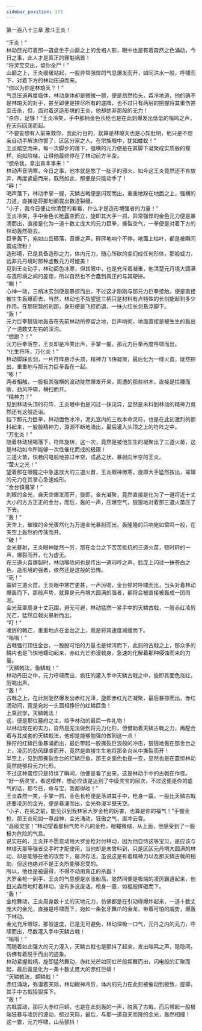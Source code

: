 ```yaml
---
sidebar_position: 173
---
```

 第一百八十三章 激斗王炎！


“王炎！”  
林动目光盯着那一道盘坐于山巅之上的金袍人影，眼中也是有着森然之色涌动，今日之事，此人才是真正的罪魁祸首！  
“将灵宝交出，留你全尸！”  
山巅之上，王炎缓缓站起，一股异常强悍的气息爆发而开，如同洪水一般，呼啸而下，对着下方的林动压迫而来。  
“你以为你是林琅天？！”  
气息压迫再度临体，林动身体却是微微一颤，便是昂然抬头，森冷地道，他的确不是林琅天的对手，甚至即便是拼尽所有的底牌，也不过只有两层的把握将其重伤甚至击杀，但，面对着这造形境的王炎，他却绝非那般的无力！  
“杀你，足够！”王炎冷笑，手中那柄金色长枪也是在此刻爆发出低低的嗡鸣之声，在天际回荡而起。  
“不要妄想有人前来救你，我此行目的，就算是林琅天也是心知肚明，他只是不想亲自动手解决你罢了，区区分家之人，在宗族眼中，犹如蝼蚁！”  
王炎踏空而来，每一次脚步的落下，强横的元力便是在其脚下凝聚成实质般的模样，宛如阶梯，让得他最终停在了林动前方半空。  
“想杀我，拿出真本事来！”  
林动声音阴寒，今日之事，他本就是憋了一肚子的邪火，如今这王炎竟然还不肯放弃，再度紧逼而来，既然如此，那便是只能动手了！  
“砰！”  
喝声落下，林动手掌一握，天鳞古戟便是闪现而出，重重地跺在地面之上，强横的力道，直接是将那地面震出数道裂缝。  
“小子，我今日便让你清楚的看看，什么才是造形境强者的力量！”  
王炎冷笑，手中金色长枪矗空而立，旋即其大手一抓，异常强悍的金色元力便是暴涌而出，直接是化为一道十数丈庞大的元力巨拳，撕裂空气，一拳便是对着下方的林动轰然砸去。  
巨拳轰下，宛如山岳砸落，音爆之声，砰砰地响个不停，地面上枯叶，都是被瞬间震成湮粉！  
造形境，已是具备造形之力，体内元力，随心所欲的变幻成任何形体，那般威力，远非元丹境时那种虚散元力可媲美！  
见到王炎动手，林动面色冰寒，但其眼中，也是充斥着凝重，他清楚元丹境大圆满与造形境之间的差距，所以自然也不会蠢到真正的与其硬拼。  
“唰！”  
心神一动，三柄冰玄剑便是暴掠而出，不过这才刚刚与那元力巨拳接触，便是直接被生生轰爆而去，当然，林动也不指望这三柄只是材料有点特殊的长剑能起到多少作用，在那短暂的刹那，身形便是飞掠而退，一抹火红长剑悬浮脚下。  
“轰！”  
元力巨拳狠狠地轰击在先前林动所停留之地，巨声响彻，地面直接是被生生的轰出了一道数丈左右的深沟。  
“想跑？！”  
元力巨拳落空，王炎却是冷笑出声，手掌一握，那元力巨拳再度呼啸而出。  
“化生符阵，万化炎！”  
林动脚踩长剑，一片符阵悬浮头顶，精神力飞快凝聚，最后化为一缕火苗，陡然掠出，重重地与那元力巨拳轰在一起。  
“嘭！”  
两者相触，一股极其强横的波动陡然爆发开来，周遭的那些树木，直接是拦腰而断，劲风呼啸，横扫而开。  
“精神力？”  
见到林动头顶的符阵，王炎眼中也是闪过一抹诧异，显然是未料到林动的精神力竟然还有这般造诣。  
挡下那元力巨拳，林动面色冰冷，泥丸宫内的三枚本命灵符，也是在此刻激烈的颤抖起来，一股股精神力，源源不断地涌出，最后灌入头顶之上的符阵之中。  
“万化炎！”  
随着林动轻喝落下，符阵旋转，这一次，竟然是被他生生的凝聚出了三道火苗，这是林动如今所能够一次性催化而成的极限！  
三道火苗，快若闪电般地掠过半空，成品之状，暴射向半空的王炎。  
“萤火之光！”  
望着那在眼瞳之中急速放大的三道火苗，王炎眼神微寒，旋即大手猛然按出，璀璨的元力在其掌心急速成形。  
“金台镇魔掌！”  
刺眼的金光，自天空爆发而开，旋即，金光凝聚，竟然直接是化为了一道将近十丈大小的方方正正的金台，而后，轰的一声，压爆空气，狠狠地对着那三道火苗压了下去。  
“轰！”  
天空上，璀璨的金光骤然化为万道金光暴射而出，轰隆隆的巨响宛如雷鸣一般，在天空上轰然的传荡而开。  
“破！”  
金光暴射，王炎眼神陡然一厉，那在金台之下苦苦抵抗的三道火苗，顿时砰的一声，爆裂而开，化为虚无。  
在三道火苗爆裂时，林动喉咙间也是传出一道闷哼之声，脸庞上闪过一抹苍白之色，造形境的强者，依然还是这般的恐怖。  
“死！”  
震碎三道火苗，王炎眼中寒芒更甚，一声厉喝，金台顿时呼啸而出，当头对着林动爆轰而下，那般声势，就算是元丹境大圆满的强者，都将会被直接被轰成一团肉泥。  
金光笼罩周身十丈范围，避无可避，林动猛然一紧手中的天鳞古戟，一股赤红凌厉光芒，猛然自戟尖暴射而出。  
“叮！”  
凌厉的戟芒，重重地点在金台之上，竟是将其速度减缓而下。  
“嗡嗡！”  
古戟强行顶住金台，一股股可怕的力量也是倾泻而下，此刻的古戟之上，那众多的鳞片也是飞快地蠕动起来，赤红光芒弥漫戟身，急速的化解着那种侵蚀而来的力量。  
“天鳞戟法，鱼鳞戟！”  
林动丹田之中，元力呼啸而出，疯狂的灌入手中天鳞古戟之中，旋即其面色涨红，厉喝出声。  
“轰！”  
古戟之上，在此刻陡然爆发出赤红光泽，旋即赤红光芒凝聚，最后暴掠而出，赤红涌动间，竟是宛如一头面相狰狞的红鳞巨鱼！  
上乘武学，天鳞戟法！  
这，便是那位墓府之主，给予林动的最后一件礼物！  
以林动现在的实力，自然是无法做到将元力化形，但借助着天鳞古戟之力，再配合着与其成套的天鳞戟法，他却是能够勉强的做到这一点！  
狰狞的红鳞巨鱼暴涌而出，最后带起一股撕裂巨浪般的冲击，狠狠地轰在那金台之上，凌厉的劲风肆虐而开，竟然是直接生生地将那金台从中撕裂而开！  
半空上，见到那撕裂金台的红鳞巨鱼，那王炎面色也是一变，显然也是在震惊林动竟然能够将元力化形。  
不过这种震惊只是持续了瞬间，他便是看了出来，这是林动手中的古戟在作怪。  
“好一柄灵宝，看这模样，想必应该是达到了中级灵宝的层次，不过这便是你的底气的话，那今日，命与宝，我都得收！”  
王炎森然一笑，手掌一抓，金色长枪便是落进其手中，枪身一震，一股比天鳞古戟还要凌厉的金光，便是暴涌而出，金光弥漫半壁天空。  
“小子，在死之前，能见识到我林家大罗金枪的厉害，也算是你的福气！”手握金枪，那王炎宛如一尊战神，金光涌动，狂傲之气，直冲云霄。  
“高级灵宝！”林动望着那柄气势不凡的金枪，眼瞳微缩，从上面，他感受到了一股极为危险的气息。  
说实在的，王炎并不愿意动用大罗金枪对付林动，因为他自恃这等宝贝，是应该与林琅天那等强者交手时才配使用，当他却是未曾料到，只是区区元丹境大圆满的林动，却是能够在他的攻势下，屡次存活，虽说这是有着精神力以及那天鳞古戟的相助，但这也绝对不是王炎所能够忍受的。  
所以，他也是被逼得，不得不动用真正的杀器！  
大罗金枪一到手，王炎的气息便是水涨船高，陡然间便是极端的凌厉霸道起来，他目光森然地盯着林动，没有多说废话，枪身一震，如棍般挥砸而下。  
“轰！”  
金枪舞动，王炎周身数十丈的天地元力，仿佛都是在引动得爆炸起来，一道十数丈庞大的金光，直接是呼啸而下，宛如一条张牙舞爪的金龙，带着可怕的威势，爆轰下林动。  
金光充斥眼球，那般速度，已是无可避免，林动深吸一口气，元丹之内的元力，呼啸而出，尽数灌入手中天鳞古戟！  
“嗡嗡！”  
而随着如此强大的元力灌入，天鳞古戟也是颤抖了起来，发出嗡鸣之声，隐隐间，仿佛有着脱手而出的迹象。  
林动紧握戟柄，旋即猛然舞动，赤红光芒如同虹芒般挥舞而出，闪电般的汇聚而起，最后竟是化为一条十数丈庞大的赤红巨蟒！  
“天鳞戟法，蟒鳞戟！”  
赤红涌动，弥漫着天际，林动眼神冷厉，体内的元力在此刻被催动到极致，旋即，其手中古戟狠狠挥下。  
“轰！”  
古戟震动，那巨大赤红巨蟒，也是在此刻轰的一声，脱离了古戟，而后带起一股极端狂暴与凌厉的波动，掠过天际，最后，与那一道自天而降的金光，轰然相撞！  
这一霎，元力呼啸，山岳颤抖！  
  
  
